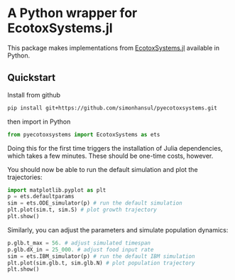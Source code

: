 # A Python wrapper for EcotoxSystems.jl

This package makes implementations from [EcotoxSystems.jl](https://github.com/SimonHansul/EcotoxSystems.jl) available in Python. 


## Quickstart 

Install from github

```bash
pip install git+https://github.com/simonhansul/pyecotoxsystems.git
```

then import in Python

```Python 
from pyecotoxsystems import EcotoxSystems as ets
```

Doing this for the first time triggers the installation of Julia dependencies, which takes a few minutes. These should be one-time costs, however.

You should now be able to run the default simulation and plot the trajectories:

```Python
import matplotlib.pyplot as plt
p = ets.defaultparams
sim = ets.ODE_simulator(p) # run the default simulation
plt.plot(sim.t, sim.S) # plot growth trajectory
plt.show()
```

Similarly, you can adjust the parameters and simulate population dynamics:

```Python
p.glb.t_max = 56. # adjust simulated timespan
p.glb.dX_in = 25_000. # adjust food input rate
sim = ets.IBM_simulator(p) # run the default IBM simulation
plt.plot(sim.glb.t, sim.glb.N) # plot population trajectory
plt.show()
```






